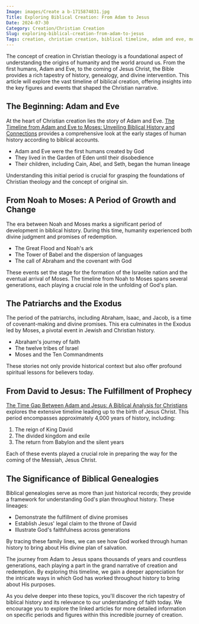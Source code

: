 ```yaml
---
Image: images/Create a b-1715874831.jpg
Title: Exploring Biblical Creation: From Adam to Jesus
Date: 2024-07-30
Category: Creation/Christian Creation
Slug: exploring-biblical-creation-from-adam-to-jesus
Tags: creation, christian creation, biblical timeline, adam and eve, moses, jesus, biblical history, pillar
---
```


The concept of creation in Christian theology is a foundational aspect of understanding the origins of humanity and the world around us. From the first humans, Adam and Eve, to the coming of Jesus Christ, the Bible provides a rich tapestry of history, genealogy, and divine intervention. This article will explore the vast timeline of biblical creation, offering insights into the key figures and events that shaped the Christian narrative.

## The Beginning: Adam and Eve

At the heart of Christian creation lies the story of Adam and Eve. [The Timeline from Adam and Eve to Moses: Unveiling Biblical History and Connections](/the-timeline-from-adam-and-eve-to-moses-unveiling-biblical-history-and-connections) provides a comprehensive look at the early stages of human history according to biblical accounts. 

- Adam and Eve were the first humans created by God
- They lived in the Garden of Eden until their disobedience
- Their children, including Cain, Abel, and Seth, began the human lineage

Understanding this initial period is crucial for grasping the foundations of Christian theology and the concept of original sin.

## From Noah to Moses: A Period of Growth and Change

The era between Noah and Moses marks a significant period of development in biblical history. During this time, humanity experienced both divine judgment and promises of redemption. 

* The Great Flood and Noah's ark
* The Tower of Babel and the dispersion of languages
* The call of Abraham and the covenant with God

These events set the stage for the formation of the Israelite nation and the eventual arrival of Moses. The timeline from Noah to Moses spans several generations, each playing a crucial role in the unfolding of God's plan.

## The Patriarchs and the Exodus

The period of the patriarchs, including Abraham, Isaac, and Jacob, is a time of covenant-making and divine promises. This era culminates in the Exodus led by Moses, a pivotal event in Jewish and Christian history.

* Abraham's journey of faith
* The twelve tribes of Israel
* Moses and the Ten Commandments

These stories not only provide historical context but also offer profound spiritual lessons for believers today.

## From David to Jesus: The Fulfillment of Prophecy

[The Time Gap Between Adam and Jesus: A Biblical Analysis for Christians](/the-time-gap-between-adam-and-jesus-a-biblical-analysis-for-christians) explores the extensive timeline leading up to the birth of Jesus Christ. This period encompasses approximately 4,000 years of history, including:

1. The reign of King David
2. The divided kingdom and exile
3. The return from Babylon and the silent years

Each of these events played a crucial role in preparing the way for the coming of the Messiah, Jesus Christ.

## The Significance of Biblical Genealogies

Biblical genealogies serve as more than just historical records; they provide a framework for understanding God's plan throughout history. These lineages:

- Demonstrate the fulfillment of divine promises
- Establish Jesus' legal claim to the throne of David
- Illustrate God's faithfulness across generations

By tracing these family lines, we can see how God worked through human history to bring about His divine plan of salvation.



The journey from Adam to Jesus spans thousands of years and countless generations, each playing a part in the grand narrative of creation and redemption. By exploring this timeline, we gain a deeper appreciation for the intricate ways in which God has worked throughout history to bring about His purposes.

As you delve deeper into these topics, you'll discover the rich tapestry of biblical history and its relevance to our understanding of faith today. We encourage you to explore the linked articles for more detailed information on specific periods and figures within this incredible journey of creation.